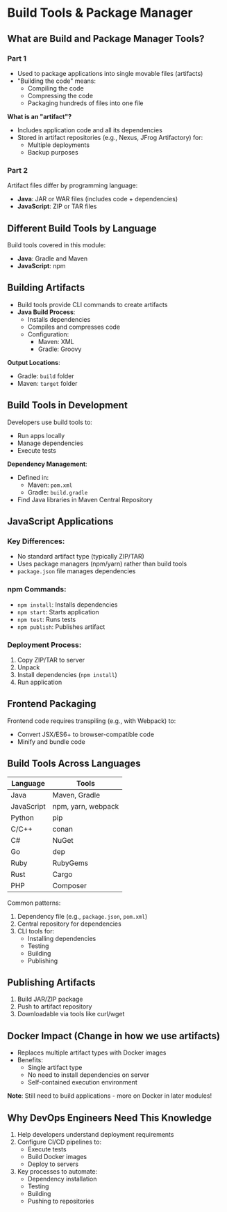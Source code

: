 # Build Tools & Package Manager

## What are Build and Package Manager Tools?

### Part 1

-   Used to package applications into single movable files (artifacts)
-   "Building the code" means:
    -   Compiling the code
    -   Compressing the code
    -   Packaging hundreds of files into one file

**What is an "artifact"?**

-   Includes application code and all its dependencies
-   Stored in artifact repositories (e.g., Nexus, JFrog Artifactory) for:
    -   Multiple deployments
    -   Backup purposes

### Part 2

Artifact files differ by programming language:

-   **Java**: JAR or WAR files (includes code + dependencies)
-   **JavaScript**: ZIP or TAR files

## Different Build Tools by Language

Build tools covered in this module:

-   **Java**: Gradle and Maven
-   **JavaScript**: npm

## Building Artifacts

-   Build tools provide CLI commands to create artifacts
-   **Java Build Process**:
    -   Installs dependencies
    -   Compiles and compresses code
    -   Configuration:
        -   Maven: XML
        -   Gradle: Groovy

**Output Locations**:

-   Gradle: `build` folder
-   Maven: `target` folder

## Build Tools in Development

Developers use build tools to:

-   Run apps locally
-   Manage dependencies
-   Execute tests

**Dependency Management**:

-   Defined in:
    -   Maven: `pom.xml`
    -   Gradle: `build.gradle`
-   Find Java libraries in Maven Central Repository

## JavaScript Applications

### Key Differences:

-   No standard artifact type (typically ZIP/TAR)
-   Uses package managers (npm/yarn) rather than build tools
-   `package.json` file manages dependencies

### npm Commands:

-   `npm install`: Installs dependencies
-   `npm start`: Starts application
-   `npm test`: Runs tests
-   `npm publish`: Publishes artifact

### Deployment Process:

1. Copy ZIP/TAR to server
2. Unpack
3. Install dependencies (`npm install`)
4. Run application

## Frontend Packaging

Frontend code requires transpiling (e.g., with Webpack) to:

-   Convert JSX/ES6+ to browser-compatible code
-   Minify and bundle code

## Build Tools Across Languages

| Language   | Tools              |
| ---------- | ------------------ |
| Java       | Maven, Gradle      |
| JavaScript | npm, yarn, webpack |
| Python     | pip                |
| C/C++      | conan              |
| C#         | NuGet              |
| Go         | dep                |
| Ruby       | RubyGems           |
| Rust       | Cargo              |
| PHP        | Composer           |

Common patterns:

1. Dependency file (e.g., `package.json`, `pom.xml`)
2. Central repository for dependencies
3. CLI tools for:
    - Installing dependencies
    - Testing
    - Building
    - Publishing

## Publishing Artifacts

1. Build JAR/ZIP package
2. Push to artifact repository
3. Downloadable via tools like curl/wget

## Docker Impact (Change in how we use artifacts)

-   Replaces multiple artifact types with Docker images
-   Benefits:
    -   Single artifact type
    -   No need to install dependencies on server
    -   Self-contained execution environment

**Note**: Still need to build applications - more on Docker in later modules!

## Why DevOps Engineers Need This Knowledge

1. Help developers understand deployment requirements
2. Configure CI/CD pipelines to:
    - Execute tests
    - Build Docker images
    - Deploy to servers
3. Key processes to automate:
    - Dependency installation
    - Testing
    - Building
    - Pushing to repositories
